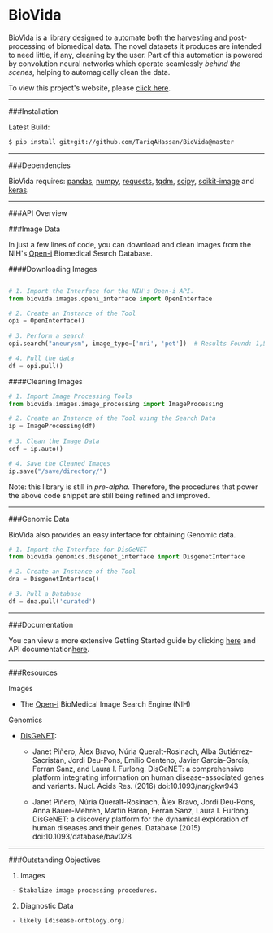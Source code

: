 BioVida
=======

BioVida is a library designed to automate both the harvesting and 
post-processing of biomedical data. The novel datasets it produces
are intended to need little, if any, cleaning by the user.
Part of this automation is powered by convolution neural networks
which operate seamlessly *behind the scenes*, helping to automagically
clean the data.

To view this project's website, please [click here].

------------------------------------------------------------------------

###Installation

Latest Build:
```bash
$ pip install git+git://github.com/TariqAHassan/BioVida@master
```

------------------------------------------------------------------------

###Dependencies

BioVida requires: [pandas], [numpy], [requests], [tqdm], [scipy], [scikit-image] and [keras].

------------------------------------------------------------------------

###API Overview

###Image Data

In just a few lines of code, you can download and clean images from
the NIH's [Open-i] Biomedical Search Database.

####Downloading Images
```python

# 1. Import the Interface for the NIH's Open-i API.
from biovida.images.openi_interface import OpenInterface

# 2. Create an Instance of the Tool
opi = OpenInterface()
 
# 3. Perform a search
opi.search("aneurysm", image_type=['mri', 'pet'])  # Results Found: 1,586.

# 4. Pull the data
df = opi.pull()
```

####Cleaning Images
```python
# 1. Import Image Processing Tools
from biovida.images.image_processing import ImageProcessing

# 2. Create an Instance of the Tool using the Search Data
ip = ImageProcessing(df)
 
# 3. Clean the Image Data
cdf = ip.auto()

# 4. Save the Cleaned Images
ip.save("/save/directory/")
```

Note: this library is still in *pre-alpha*.
Therefore, the procedures that power the above code snippet are
still being refined and improved.

------------------------------------------------------------------------

###Genomic Data

BioVida also provides an easy interface for obtaining
Genomic data.

```python
# 1. Import the Interface for DisGeNET
from biovida.genomics.disgenet_interface import DisgenetInterface

# 2. Create an Instance of the Tool
dna = DisgenetInterface()

# 3. Pull a Database
df = dna.pull('curated')
```

------------------------------------------------------------------------

###Documentation

You can view a more extensive Getting Started guide by clicking [here]
and API documentation[here].

------------------------------------------------------------------------

###Resources

Images

   - The [Open-i] BioMedical Image Search Engine (NIH)

Genomics

   - [DisGeNET]:

      * Janet Piñero, Àlex Bravo, Núria Queralt-Rosinach, Alba Gutiérrez-Sacristán, Jordi Deu-Pons, Emilio Centeno, 
      Javier García-García, Ferran Sanz, and Laura I. Furlong. DisGeNET: a comprehensive platform integrating 
      information on human disease-associated genes and variants. Nucl. Acids Res. (2016) doi:10.1093/nar/gkw943
      
      * Janet Piñero, Núria Queralt-Rosinach, Àlex Bravo, Jordi Deu-Pons, Anna Bauer-Mehren, Martin Baron, 
      Ferran Sanz, Laura I. Furlong. DisGeNET: a discovery platform for the dynamical exploration of human 
      diseases and their genes. Database (2015) doi:10.1093/database/bav028


------------------------------------------------------------------------

###Outstanding Objectives

   1. Images
   
     - Stabalize image processing procedures.
    
   2. Diagnostic Data
   
     - likely [disease-ontology.org]


[click here]: https://tariqahassan.github.io/BioVida/index.html
[Keras]: https://keras.io
[pandas]: http://pandas.pydata.org
[numpy]: http://www.numpy.org
[requests]: http://docs.python-requests.org/en/master/
[tqdm]: https://github.com/tqdm/tqdm
[scipy]: https://www.scipy.org
[scikit-image]: http://scikit-image.org
[Open-i]: https://openi.nlm.nih.gov
[DisGeNET]: http://www.disgenet.org/web/DisGeNET/menu
[here]: https://tariqahassan.github.io/BioVida/GettingStarted.html
[here]: https://tariqahassan.github.io/BioVida/API.html
[disease-ontology.org]: http://disease-ontology.org


